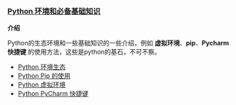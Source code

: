 ### [Python 环境和必备基础知识](#)

**介绍**

Python的生态环境和一些基础知识的一些介绍，例如 **虚拟环境**、**pip**、**Pycharm 快捷键** 的使用方法，这些是python的基石，不可不察。


- [Python 环境生态](./env.md) 
- [Python Pip 的使用](./command.md)
- [Python 虚拟环境 ](./virtualenv.md)
- [Python PyCharm 快捷键](./pycharm-shortcut-key.md) 





